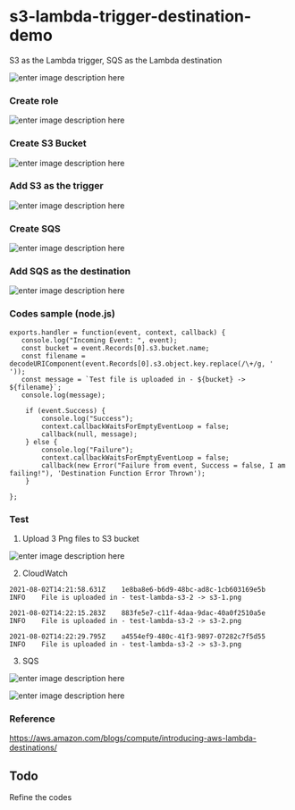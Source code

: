
# s3-lambda-trigger-destination-demo

S3 as the Lambda trigger, SQS as the Lambda destination

![enter image description here](https://github.com/vikki-xiaohua/AWS-series-s3-lambda-trigger-destination-demo/blob/main/image/s3-4.png)

###  Create role

![enter image description here](https://github.com/vikki-xiaohua/AWS-series-s3-lambda-trigger-destination-demo/blob/main/image/s3-2.png)

###  Create S3 Bucket

![enter image description here](https://github.com/vikki-xiaohua/AWS-series-s3-lambda-trigger-destination-demo/blob/main/image/s3-1.png)

###  Add S3 as the trigger

![enter image description here](https://github.com/vikki-xiaohua/AWS-series-s3-lambda-trigger-destination-demo/blob/main/image/s3-3.png)

###  Create SQS

![enter image description here](https://github.com/vikki-xiaohua/AWS-series-s3-lambda-trigger-destination-demo/blob/main/image/sqs-1.png)


###  Add SQS as the destination

![enter image description here](https://github.com/vikki-xiaohua/AWS-series-s3-lambda-trigger-destination-demo/blob/main/image/sqs-2.png)

###  Codes sample (node.js)

```
exports.handler = function(event, context, callback) {
   console.log("Incoming Event: ", event);
   const bucket = event.Records[0].s3.bucket.name;
   const filename = decodeURIComponent(event.Records[0].s3.object.key.replace(/\+/g, ' '));
   const message = `Test file is uploaded in - ${bucket} -> ${filename}`;
   console.log(message);

    if (event.Success) {
        console.log("Success");
        context.callbackWaitsForEmptyEventLoop = false;
        callback(null, message);
    } else {
        console.log("Failure");
        context.callbackWaitsForEmptyEventLoop = false;
        callback(new Error("Failure from event, Success = false, I am failing!"), 'Destination Function Error Thrown');
    }
    
};
```

###  Test

1. Upload 3 Png files to S3 bucket

![enter image description here](https://github.com/vikki-xiaohua/AWS-series-s3-lambda-trigger-destination-demo/blob/main/image/test-1.png)

2. CloudWatch

```
2021-08-02T14:21:58.631Z	1e8ba8e6-b6d9-48bc-ad8c-1cb603169e5b	INFO	File is uploaded in - test-lambda-s3-2 -> s3-1.png

2021-08-02T14:22:15.283Z	883fe5e7-c11f-4daa-9dac-40a0f2510a5e	INFO	File is uploaded in - test-lambda-s3-2 -> s3-2.png

2021-08-02T14:22:29.795Z	a4554ef9-480c-41f3-9897-07282c7f5d55	INFO	File is uploaded in - test-lambda-s3-2 -> s3-3.png

```

3. SQS

![enter image description here](https://github.com/vikki-xiaohua/AWS-series-s3-lambda-trigger-destination-demo/blob/main/image/test-2.png)


![enter image description here](https://github.com/vikki-xiaohua/AWS-series-s3-lambda-trigger-destination-demo/blob/main/image/test-3.png)

### Reference

https://aws.amazon.com/blogs/compute/introducing-aws-lambda-destinations/


## Todo

Refine the codes

